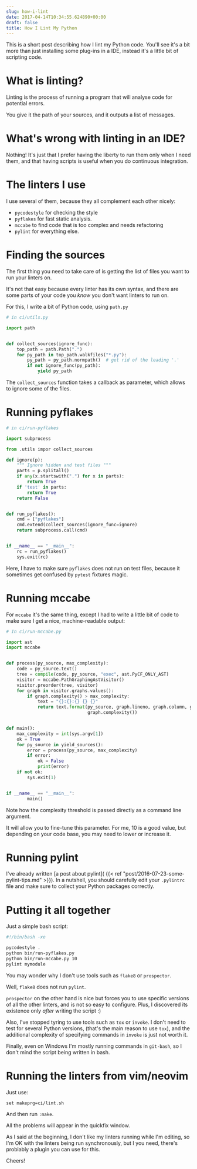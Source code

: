 ```yaml
---
slug: how-i-lint
date: 2017-04-14T10:34:55.624890+00:00
draft: false
title: How I Lint My Python
---
```


This is a short post describing how I lint my Python code. You'll see it's
a bit more than just installing some plug-ins in a IDE, instead it's a little
bit of scripting code.

<!--more-->

# What is linting?

Linting is the process of running a program that will analyse code for potential
errors.

You give it the path of your sources, and it outputs a list of messages.

# What's wrong with linting in an IDE?

Nothing! It's just that I prefer having the liberty to run them only when I need
them, and that having scripts is useful when you do continuous integration.

# The linters I use

I use several of them, because they all complement each other nicely:

* `pycodestyle` for checking the style
* `pyflakes` for fast static analysis.
* `mccabe` to find code that is too complex and needs refactoring
* `pylint` for everything else.

# Finding the sources

The first thing you need to take care of is getting the list of files you want
to run your linters on.

It's not that easy because every linter has its own syntax, and there are some
parts of your code you _know_ you don't want linters  to run on.

For this, I write a bit of Python code, using `path.py`

```python
# in ci/utils.py

import path


def collect_sources(ignore_func):
    top_path = path.Path(".")
    for py_path in top_path.walkfiles("*.py"):
        py_path = py_path.normpath()  # get rid of the leading '.'
        if not ignore_func(py_path):
            yield py_path
```

The `collect_sources` function takes a callback as parameter,
which allows to ignore some of the files.

# Running pyflakes

```python
# in ci/run-pyflakes

import subprocess

from .utils impor collect_sources

def ignore(p):
    """ Ignore hidden and test files """
    parts = p.splitall()
    if any(x.startswith(".") for x in parts):
        return True
    if 'test' in parts:
        return True
    return False


def run_pyflakes():
    cmd = ["pyflakes"]
    cmd.extend(collect_sources(ignore_func=ignore)
    return subprocess.call(cmd)


if __name__ == "__main__":
    rc = run_pyflakes()
    sys.exit(rc)
```

Here, I have to make sure `pyflakes` does not run on test files, because it sometimes
get confused by `pytest` fixtures magic.

# Running mccabe

For `mccabe` it's the same thing, except I had to write a little bit of code
to make sure I get a nice, machine-readable output:

```python
# In ci/run-mccabe.py

import ast
import mccabe


def process(py_source, max_complexity):
    code = py_source.text()
    tree = compile(code, py_source, "exec", ast.PyCF_ONLY_AST)
    visitor = mccabe.PathGraphingAstVisitor()
    visitor.preorder(tree, visitor)
    for graph in visitor.graphs.values():
        if graph.complexity() > max_complexity:
            text = "{}:{}:{} {} {}"
            return text.format(py_source, graph.lineno, graph.column, graph.entity,
                               graph.complexity())


def main():
    max_complexity = int(sys.argv[1])
    ok = True
    for py_source in yield_sources():
        error = process(py_source, max_complexity)
        if error:
            ok = False
            print(error)
    if not ok:
        sys.exit(1)


if __name__ == "__main__":
        main()
```

Note how the complexity threshold is passed directly as a command line argument.

It will allow you to fine-tune this parameter. For me, 10 is a good value, but
depending on your code base, you may need to lower or increase it.

# Running pylint

I've already written [a post about pylint](
{{< ref "post/2016-07-23-some-pylint-tips.md" >}}). In a nutshell, you should
carefully edit your `.pylintrc` file and make sure to collect your Python
packages correctly.

# Putting it all together

Just a simple bash script:

```bash
#!/bin/bash -xe

pycodestyle .
python bin/run-pyflakes.py
python bin/run-mccabe.py 10
pylint mymodule
```

You may wonder why I don't use tools such as `flake8` or `prospector`.

Well, `flake8` does not run `pylint`.

`prospector` on the other hand is nice but forces you to use specific versions
of all the other linters, and is not so easy to configure. Plus, I discovered
its existence only *after* writing the script :)

Also, I've stopped tyring to use tools such as `tox` or `invoke`. I don't need
to test for several Python versions, (that's the main reason to use `tox`),
and the additional complexity of specifying commands in `invoke` is just not worth it.

Finally, even on Windows I'm mostly running commands in `git-bash`, so I don't
mind the script being written in bash.

# Running the linters from vim/neovim

Just use:

```vim
set makeprg=ci/lint.sh
```

And then run `:make`.

All the problems will appear in the quickfix window.

As I said at the beginning, I don't like my linters running while I'm editing,
so I'm OK with the linters being run synchronously, but I you need, there's
problably a plugin you can use for this.

Cheers!
